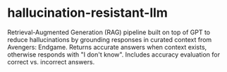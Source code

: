 # hallucination-resistant-llm
Retrieval-Augmented Generation (RAG) pipeline built on top of GPT to reduce hallucinations by grounding responses in curated context from Avengers: Endgame. Returns accurate answers when context exists, otherwise responds with "I don't know". Includes accuracy evaluation for correct vs. incorrect answers.
